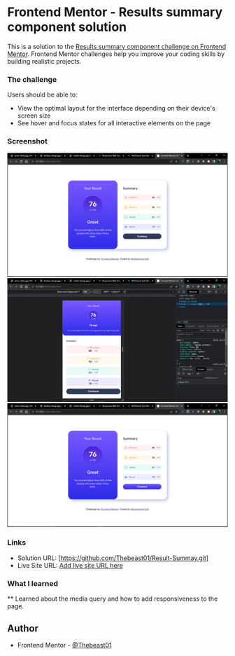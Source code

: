 # Frontend Mentor - Results summary component solution

This is a solution to the [Results summary component challenge on Frontend Mentor](https://www.frontendmentor.io/challenges/results-summary-component-CE_K6s0maV). Frontend Mentor challenges help you improve your coding skills by building realistic projects.

### The challenge

Users should be able to:

- View the optimal layout for the interface depending on their device's screen size
- See hover and focus states for all interactive elements on the page

### Screenshot

![](./desktop-screenshot.png)
![](./mobile-screenshot.png)
![](./active-screenshot.png)

### Links

- Solution URL: [https://github.com/Thebeast01/Result-Summay.git]
- Live Site URL: [Add live site URL here](https://your-live-site-url.com)

### What I learned

\*\* Learned about the media query and how to add responsiveness to the page.

## Author

- Frontend Mentor - [@Thebeast01](https://www.frontendmentor.io/profile/Thebeast01)
